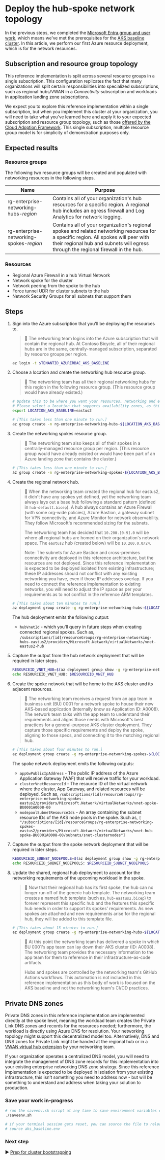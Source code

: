 # Deploy the hub-spoke network topology

In the previous steps, we completed the [Microsoft Entra group and user work](./03-microsoft-entra-id.md), which means we've met the prerequisites for the [AKS baseline cluster](../../). In this article, we perform our first Azure resource deployment, which is for the network resources.

## Subscription and resource group topology

This reference implementation is split across several resource groups in a single subscription. This configuration replicates the fact that many organizations will split certain responsibilities into specialized subscriptions, such as regional hubs/VWAN in a *Connectivity* subscription and workloads in application landing zone subscriptions.

We expect you to explore this reference implementation within a single subscription, but when you implement this cluster at your organization, you will need to take what you've learned here and apply it to your expected subscription and resource group topology, such as those [offered by the Cloud Adoption Framework](https://learn.microsoft.com/azure/cloud-adoption-framework/ready/landing-zone/design-area/resource-org-subscriptions). This single subscription, multiple resource group model is for simplicity of demonstration purposes only.

## Expected results

### Resource groups

The following two resource groups will be created and populated with networking resources in the following steps.

| Name                            | Purpose                                   |
|---------------------------------|-------------------------------------------|
| rg-enterprise-networking-hubs-_region_   | Contains all of your organization's hub resources for a specific region. A regional hub includes an egress firewall and Log Analytics for network logging. |
| rg-enterprise-networking-spokes-_region_ | Contains all of your organization's regional spokes and related networking resources for a specific region. All spokes will peer with their regional hub and subnets will egress through the regional firewall in the hub. |

### Resources

- Regional Azure Firewall in a hub Virtual Network
- Network spoke for the cluster
- Network peering from the spoke to the hub
- Force tunnel UDR for cluster subnets to the hub
- Network Security Groups for all subnets that support them

## Steps

1. Sign into the Azure subscription that you'll be deploying the resources to.

   > :book: The networking team logins into the Azure subscription that will contain the regional hub. At Contoso Bicycle, all of their regional hubs are in the same, centrally-managed subscription, separated by resource groups per region.

   ```bash
   az login -t $TENANTID_AZURERBAC_AKS_BASELINE
   ```

1. Choose a location and create the networking hub resource group.

   > :book: The networking team has all their regional networking hubs for this region in the following resource group. (This resource group would have already existed.)

   ```bash
   # Update this to be where you want your resources, networking and eventually cluster, to be deployed
   # Please select a location that supports availability zones, as this reference implementation depends on it
   export LOCATION_AKS_BASELINE=eastus2

   # [This takes less than one minute to run.]
   az group create -n rg-enterprise-networking-hubs-${LOCATION_AKS_BASELINE} -l $LOCATION_AKS_BASELINE
   ```

1. Create the networking spokes resource group.

   > :book: The networking team also keeps all of their spokes in a centrally-managed resource group per region. (This resource group would have already existed or would have been part of an Azure landing zone that contains the cluster.)

   ```bash
   # [This takes less than one minute to run.]
   az group create -n rg-enterprise-networking-spokes-${LOCATION_AKS_BASELINE} -l $LOCATION_AKS_BASELINE
   ```

1. Create the regional network hub.

   > :book: When the networking team created the regional hub for eastus2, it didn't have any spokes yet defined, yet the networking team always lays out a base hub following a standard pattern (defined in `hub-default.bicep`). A hub always contains an Azure Firewall (with some org-wide policies), Azure Bastion, a gateway subnet for VPN connectivity, and Azure Monitor for network observability. They follow Microsoft's recommended sizing for the subnets.
   >
   > The networking team has decided that `10.200.[0-9].0` will be where all regional hubs are homed on their organization's network space. The `eastus2` hub (created below) will be `10.200.0.0/24`.
   >
   > Note: The subnets for Azure Bastion and cross-premises connectivity are deployed in this reference architecture, but the resources are not deployed. Since this reference implementation is expected to be deployed isolated from existing infrastructure; these IP addresses should not conflict with any existing networking you have, even if those IP addresses overlap. If you need to connect the reference implementation to existing networks, you will need to adjust the IP space as per your requirements as to not conflict in the reference ARM templates.

   ```bash
   # [This takes about ten minutes to run.]
   az deployment group create -g rg-enterprise-networking-hubs-${LOCATION_AKS_BASELINE} -f network-team/hub-default.bicep
   ```

   The hub deployment emits the following output:

      - `hubVnetId` - which you'll query in future steps when creating connected regional spokes. Such as, `/subscriptions/[id]/resourceGroups/rg-enterprise-networking-hubs-eastus2/providers/Microsoft.Network/virtualNetworks/vnet-eastus2-hub`

1. Capture the output from the hub network deployment that will be required in later steps.

   ```bash
   RESOURCEID_VNET_HUB=$(az deployment group show -g rg-enterprise-networking-hubs-${LOCATION_AKS_BASELINE} -n hub-default --query properties.outputs.hubVnetId.value -o tsv)
   echo RESOURCEID_VNET_HUB: $RESOURCEID_VNET_HUB
   ```

1. Create the spoke network that will be home to the AKS cluster and its adjacent resources.

   > :book: The networking team receives a request from an app team in business unit (BU) 0001 for a network spoke to house their new AKS-based application (Internally know as Application ID: A0008). The network team talks with the app team to understand their requirements and aligns those needs with Microsoft's best practices for a general-purpose AKS cluster deployment. They capture those specific requirements and deploy the spoke, aligning to those specs, and connecting it to the matching regional hub.

   ```bash
   # [This takes about four minutes to run.]
   az deployment group create -g rg-enterprise-networking-spokes-${LOCATION_AKS_BASELINE} -f ./network-team/spoke-BU0001A0008.bicep -p hubVnetResourceId="${RESOURCEID_VNET_HUB}"
   ```

   The spoke network deployment emits the following outputs:

     - `appGwPublicIpAddress` - The public IP address of the Azure Application Gateway (WAF) that will receive traffic for your workload.
     - `clusterVnetResourceId` - The resource ID of the virtual network where the cluster, App Gateway, and related resources will be deployed. Such as, `/subscriptions/[id]/resourceGroups/rg-enterprise-networking-spokes-eastus2/providers/Microsoft.Network/virtualNetworks/vnet-spoke-BU0001A0008-00`
     - `nodepoolSubnetResourceIds` - An array containing the subnet resource IDs of the AKS node pools in the spoke. Such as, `[ "/subscriptions/[id]/resourceGroups/rg-enterprise-networking-spokes-eastus2/providers/Microsoft.Network/virtualNetworks/vnet-hub-spoke-BU0001A0008-00/subnets/snet-clusternodes"]`

1. Capture the output from the spoke network deployment that will be required in later steps.

   ```bash
   RESOURCEID_SUBNET_NODEPOOLS=$(az deployment group show -g rg-enterprise-networking-spokes-${LOCATION_AKS_BASELINE} -n spoke-BU0001A0008 --query properties.outputs.nodepoolSubnetResourceIds.value -o json)
   echo RESOURCEID_SUBNET_NODEPOOLS: $RESOURCEID_SUBNET_NODEPOOLS
   ```

1. Update the shared, regional hub deployment to account for the networking requirements of the upcoming workload in the spoke.

   > :book: Now that their regional hub has its first spoke, the hub can no longer run off of the generic hub template. The networking team creates a named hub template (such as, `hub-eastus2.bicep`) to forever represent this specific hub and the features this specific hub needs in order to support its spokes' requirements. As new spokes are attached and new requirements arise for the regional hub, they will be added to this template file.

   ```bash
   # [This takes about 15 minutes to run.]
   az deployment group create -g rg-enterprise-networking-hubs-${LOCATION_AKS_BASELINE} -f ./network-team/hub-regionA.bicep -p nodepoolSubnetResourceIds="${RESOURCEID_SUBNET_NODEPOOLS}"
   ```

   > :book: At this point the networking team has delivered a spoke in which BU 0001's app team can lay down their AKS cluster (ID: A0008). The networking team provides the necessary information to the app team for them to reference in their infrastructure-as-code artifacts.
   >
   > Hubs and spokes are controlled by the networking team's GitHub Actions workflows. This automation is not included in this reference implementation as this body of work is focused on the AKS baseline and not the networking team's CI/CD practices.

## Private DNS zones

Private DNS zones in this reference implementation are implemented directly at the spoke level, meaning the workload team creates the Private Link DNS zones and records for the resources needed; furthermore, the workload is directly using Azure DNS for resolution. Your networking topology might support this decentralized model too. Alternatively, DNS and DNS zones for Private Link might be handed at the regional hub or in a [VWAN virtual hub extension](https://learn.microsoft.com/azure/architecture/guide/networking/private-link-virtual-wan-dns-virtual-hub-extension-pattern) by your networking team.

If your organization operates a centralized DNS model, you will need to integrate the management of DNS zone records for this implementation into your existing enterprise networking DNS zone strategy. Since this reference implementation is expected to be deployed in isolation from your existing infrastructure, this isn't something you need to address now - but will be something to understand and address when taking your solution to production.

### Save your work in-progress

```bash
# run the saveenv.sh script at any time to save environment variables created above to aks_baseline.env
./saveenv.sh

# if your terminal session gets reset, you can source the file to reload the environment variables
# source aks_baseline.env
```

### Next step

:arrow_forward: [Prep for cluster bootstrapping](./05-bootstrap-prep.md)
